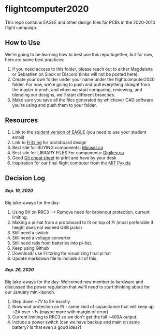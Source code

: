 # flightcomputer2020
This repo contains EAGLE and other design files for PCBs in the 2020-2010 flight campaign. 

## How to Use
We're going to be learning how to best use this repo together, but for now, here are some best practices:
1. If you need access to this folder, please reach out to either Magdalena or Sebastien on Slack or Discord (links will not be posted here).
2. Create your own folder under your name under the flightcomputer2020 folder.  For now, we're going to push and pull everything straight from the master branch, and when we start comparing, reviewing, and blending our designs, we'll start different branches.
3. Make sure you save all the files generated by whichever CAD software you're using and push them to your folder.

## Resources
1. Link to the [student version of EAGLE](https://www.autodesk.com/education/edu-software/overview?sorting=featured&page=1) (you need to use your student email)
2. Link to [Fritzing](https://www.filehorse.com/download-fritzing-64/download/) for protoboard design
3. Best site for BUYING components: [Mouser.ca](https://www.mouser.ca/)
4. Best site for LIBRARY FILES For components: [Digikey.ca](https://www.digikey.ca/)
5. Good [Git cheat sheet](https://education.github.com/git-cheat-sheet-education.pdf) to print and have by your desk
5. Inspiration for our final flight computer from the [MIT Pyxida](http://rocketry.mit.edu/2016/09/pyxida-flight-computer/) 

## Decision Log

##### Sep. 19, 2020
Big take-aways for the day:
1. Using 9V on RRC3 --> Remove need for brownout protection, current limiting.
2. Making a pi-hat from a protoboard to fit on top of Pi (most preferable if height does not exceed USB jacks)
3. Still need a switch
4. Still need a voltage converter
5. Still need rails from batteries into pi-hat.
6. Keep using Github
7. Download/ use Fritzring for visualizing final pi hat
8. Update markdown file to include all of this.

##### Sep. 26, 2020
Big take-aways for the day:  Welcomed new member to hardware and discussed the power regulation that we'll need to start thinking about for our January mini-launch.
1. Step down ~7V to 5V exactly 
2. Brownout protection on Pi - some kind of capacitance that will keep up ~2A over ~1s (maybe more with margin of error)
3. Current limiting to RRC3 so we don't get the full ~400A output.
4. Include a power switch (can we have backup and main on same battery? Is that even a good idea?)

